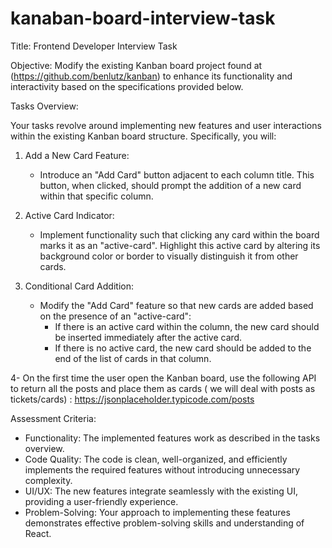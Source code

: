 # kanaban-board-interview-task

Title: Frontend Developer Interview Task

Objective:
Modify the existing Kanban board project found at (https://github.com/benlutz/kanban) to enhance its functionality and interactivity based on the specifications provided below.

Tasks Overview:

Your tasks revolve around implementing new features and user interactions within the existing Kanban board structure. Specifically, you will:

1. Add a New Card Feature:
   - Introduce an "Add Card" button adjacent to each column title. This button, when clicked, should prompt the addition of a new card within that specific column.

2. Active Card Indicator:
   - Implement functionality such that clicking any card within the board marks it as an "active-card". Highlight this active card by altering its background color or border to visually distinguish it from other cards.

3. Conditional Card Addition:
   - Modify the "Add Card" feature so that new cards are added based on the presence of an "active-card":
     - If there is an active card within the column, the new card should be inserted immediately after the active card.
     - If there is no active card, the new card should be added to the end of the list of cards in that column.

4- On the first time the user open the Kanban board, use the following API to return all the posts and place them as cards ( we will deal with posts as tickets/cards) : 
https://jsonplaceholder.typicode.com/posts


Assessment Criteria:

- Functionality: The implemented features work as described in the tasks overview.
- Code Quality: The code is clean, well-organized, and efficiently implements the required features without introducing unnecessary complexity.
- UI/UX: The new features integrate seamlessly with the existing UI, providing a user-friendly experience.
- Problem-Solving: Your approach to implementing these features demonstrates effective problem-solving skills and understanding of React.
